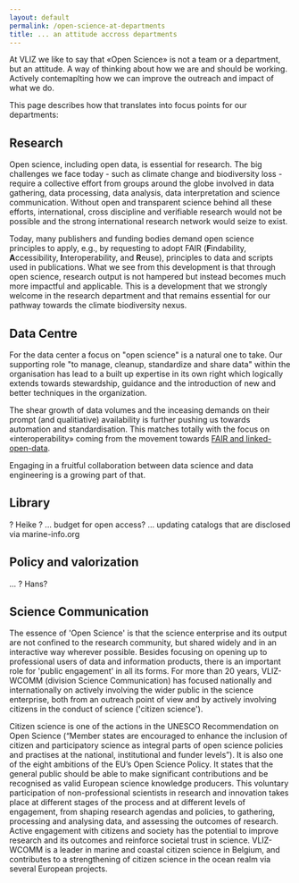 ```yaml
---
layout: default
permalink: /open-science-at-departments
title: ... an attitude accross departments
---
```


At VLIZ we like to say that «Open Science» is not a team or a department, but an attitude. A way of thinking about how we are and should be working. Actively contemaplting how we can improve the outreach and impact of what we do. 

This page describes how that translates into focus points for our departments: 


## Research <a name="research"></a>

Open science, including open data, is essential for research. The big challenges we face today - such as climate change and biodiversity loss - require a collective effort from groups around the globe involved in data gathering, data processing, data analysis, data interpretation and science communication. Without open and transparent science behind all these efforts, international, cross discipline and verifiable research would not be possible and the strong international research network would seize to exist. 

Today, many publishers and funding bodies demand open science principles to apply, e.g., by requesting to adopt FAIR (**F**indability, **A**ccessibility, **I**nteroperability, and **R**euse), principles to data and scripts used in publications. What we see from this development is that through open science, research output is not hampered but instead becomes much more impactful and applicable. This is a development that we strongly welcome in the research department and that remains essential for our pathway towards the climate biodiversity nexus.


## Data Centre <a name="vmdc"></a>

For the data center a focus on "open science" is a natural one to take. Our supporting role "to manage, cleanup, standardize and share data" within the organisation has lead to a built up expertise in its own right which logically extends towards stewardship, guidance and the introduction of new and better techniques in the organization.  

The shear growth of data volumes and the inceasing demands on their prompt (and qualitiative) availability is further pushing us towards automation and standardisation. This matches totally with the focus on «interoperability» coming from the movement towards [FAIR and linked-open-data](/fair-open-data).

Engaging in a fruitful collaboration between data science and data engineering is a growing part of that.  


## Library <a name="lib"></a>

  ? Heike ?
  ... budget for open access?
  ... updating catalogs that are disclosed via marine-info.org


## Policy and valorization <a name="innoval"></a>

  ... ? Hans?

## Science Communication <a name="wcomm"></a>

The essence of 'Open Science' is that the science enterprise and its output are not confined to the research community, but shared widely and in an interactive way wherever possible. Besides focusing on opening up to professional users of data and information products, there is an important role for 'public engagement' in all its forms. For more than 20 years, VLIZ-WCOMM (division Science Communication) has focused nationally and internationally on actively involving the wider public in the science enterprise, both from an outreach point of view and by actively involving citizens in the conduct of science ('citizen science').

Citizen science is one of the actions in the UNESCO Recommendation on Open Science (“Member states are encouraged to enhance the inclusion of citizen and participatory science as integral parts of open science policies and practises at the national, institutional and funder levels”). It is also one of the eight ambitions of the EU’s Open Science Policy. It states that the general public should be able to make significant contributions and be recognised as valid European science knowledge producers. This voluntary participation of non-professional scientists in research and innovation takes place at different stages of the process and at different levels of engagement, from shaping research agendas and policies, to gathering, processing and analysing data, and assessing the outcomes of research. Active engagement with citizens and society has the potential to improve research and its outcomes and reinforce societal trust in science. VLIZ-WCOMM is a leader in marine and coastal citizen science in Belgium, and contributes to a strengthening of citizen science in the ocean realm via several European projects.
